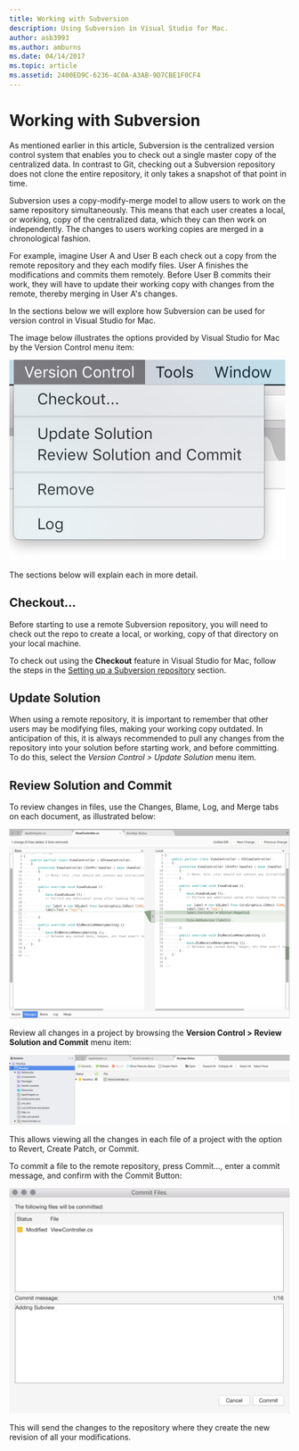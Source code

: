 ```yaml
---
title: Working with Subversion
description: Using Subversion in Visual Studio for Mac.
author: asb3993
ms.author: amburns
ms.date: 04/14/2017
ms.topic: article
ms.assetid: 2400ED9C-6236-4C0A-A3AB-9D7CBE1F0CF4
---
```


# Working with Subversion

As mentioned earlier in this article, Subversion is the centralized version control system that enables you to check out a single master copy of the centralized data. In contrast to Git, checking out a Subversion repository does not clone the entire repository, it only takes a snapshot of that point in time.

Subversion uses a copy-modify-merge model to allow users to work on the same repository simultaneously. This means that each user creates a local, or working, copy of the centralized data, which they can then work on independently. The changes to users working copies are merged in a chronological fashion.

For example, imagine User A and User B each check out a copy from the remote repository and they each modify files. User A finishes the modifications and commits them remotely. Before User B commits their work, they will have to update their working copy with changes from the remote, thereby merging in User A's changes.

In the sections below we will explore how Subversion can be used for version control in Visual Studio for Mac.

The image below illustrates the options provided by Visual Studio for Mac by the Version Control menu item:

![Version Control menu items](media/version-control-svnVersionControlMenu.png)

The sections below will explain each in more detail.

## Checkout…

Before starting to use a remote Subversion repository, you will need to check out the repo to create a local, or working, copy of that directory on your local machine.

To check out using the **Checkout** feature in Visual Studio for Mac, follow the steps in the [Setting up a Subversion repository](../set-up-subversion-repository.md) section.

## Update Solution

When using a remote repository, it is important to remember that other users may be modifying files, making your working copy outdated. In anticipation of this, it is always recommended to pull any changes from the repository into your solution before starting work, and before committing. To do this, select the *Version Control > Update Solution* menu item.

## Review Solution and Commit

To review changes in files, use the Changes, Blame, Log, and Merge tabs on each document, as illustrated below:

![Version Control Tabs](media/version-control-vcTabs.png)

Review all changes in a project by browsing the **Version Control > Review Solution and Commit** menu item:

![Review Solution](media/version-control-vcStatus.png)

This allows viewing all the changes in each file of a project with the option to Revert, Create Patch, or Commit.

To commit a file to the remote repository, press Commit…, enter a commit message, and confirm with the Commit Button:


![Commiting a file](media/version-control-svnCommit.png)

This will send the changes to the repository where they create the new revision of all your modifications.
